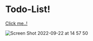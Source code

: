 # Todo-List!

[Click me..!](https://kerimgurbaz.github.io/Todo-List/)


![Screen Shot 2022-09-22 at 14 57 50](https://user-images.githubusercontent.com/101603320/191752901-cc43f4f4-540f-42ea-bbdf-de910681f118.png)

